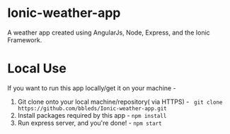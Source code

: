 # Ionic-weather-app
A weather app created using AngularJs, Node, Express, and the Ionic Framework.

# Local Use
If you want to run this app locally/get it on your machine -
  1. Git clone onto your local machine/repository( via HTTPS) - ``` git clone https://github.com/bbleds/Ionic-weather-app.git```
  2. Install packages required by this app - 
    ```
    npm install
    ```
  3. Run express server, and you're done! - 
    ```
    npm start 
    ```
    
